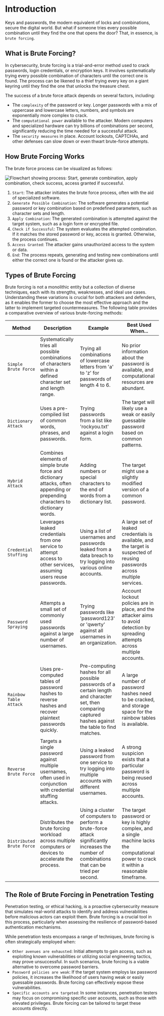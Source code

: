 
<h1>Introduction</h1>
<p>Keys and passwords, the modern equivalent of locks and combinations, secure the digital world. But what if someone tries every possible combination until they find the one that opens the door? That, in essence, is <code>brute forcing</code>.</p>
<h2>What is Brute Forcing?</h2>
<p>In cybersecurity, brute forcing is a trial-and-error method used to crack passwords, login credentials, or encryption keys. It involves systematically trying every possible combination of characters until the correct one is found. The process can be likened to a thief trying every key on a giant keyring until they find the one that unlocks the treasure chest.</p>
<p>The success of a brute force attack depends on several factors, including:</p>
<ul>
<li>The <code>complexity</code> of the password or key. Longer passwords with a mix of uppercase and lowercase letters, numbers, and symbols are exponentially more complex to crack.</li>
<li>The <code>computational power</code> available to the attacker. Modern computers and specialized hardware can try billions of combinations per second, significantly reducing the time needed for a successful attack.</li>
<li>The <code>security measures</code> in place. Account lockouts, CAPTCHAs, and other defenses can slow down or even thwart brute-force attempts.</li>
</ul>
<h2>How Brute Forcing Works</h2>
<p>The brute force process can be visualized as follows:</p>
<p><img alt="Flowchart showing process: Start, generate combination, apply combination, check success, access granted if successful." src="https://academy.hackthebox.com/storage/modules/57/1n.png"/></p>
<ol>
<li>
<code>Start</code>: The attacker initiates the brute force process, often with the aid of specialized software.</li>
<li>
<code>Generate Possible Combination</code>: The software generates a potential password or key combination based on predefined parameters, such as character sets and length.</li>
<li>
<code>Apply Combination</code>: The generated combination is attempted against the target system, such as a login form or encrypted file.</li>
<li>
<code>Check if Successful</code>: The system evaluates the attempted combination. If it matches the stored password or key, access is granted. Otherwise, the process continues.</li>
<li>
<code>Access Granted</code>: The attacker gains unauthorized access to the system or data.</li>
<li>
<code>End</code>: The process repeats, generating and testing new combinations until either the correct one is found or the attacker gives up.</li>
</ol>
<h2>Types of Brute Forcing</h2>
<p>Brute forcing is not a monolithic entity but a collection of diverse techniques, each with its strengths, weaknesses, and ideal use cases. Understanding these variations is crucial for both attackers and defenders, as it enables the former to choose the most effective approach and the latter to implement targeted countermeasures. The following table provides a comparative overview of various brute-forcing methods:</p>
<table>
<thead>
<tr>
<th>Method</th>
<th>Description</th>
<th>Example</th>
<th>Best Used When...</th>
</tr>
</thead>
<tbody>
<tr>
<td><code>Simple Brute Force</code></td>
<td>Systematically tries all possible combinations of characters within a defined character set and length range.</td>
<td>Trying all combinations of lowercase letters from 'a' to 'z' for passwords of length 4 to 6.</td>
<td>No prior information about the password is available, and computational resources are abundant.</td>
</tr>
<tr>
<td><code>Dictionary Attack</code></td>
<td>Uses a pre-compiled list of common words, phrases, and passwords.</td>
<td>Trying passwords from a list like 'rockyou.txt' against a login form.</td>
<td>The target will likely use a weak or easily guessable password based on common patterns.</td>
</tr>
<tr>
<td><code>Hybrid Attack</code></td>
<td>Combines elements of simple brute force and dictionary attacks, often appending or prepending characters to dictionary words.</td>
<td>Adding numbers or special characters to the end of words from a dictionary list.</td>
<td>The target might use a slightly modified version of a common password.</td>
</tr>
<tr>
<td><code>Credential Stuffing</code></td>
<td>Leverages leaked credentials from one service to attempt access to other services, assuming users reuse passwords.</td>
<td>Using a list of usernames and passwords leaked from a data breach to try logging into various online accounts.</td>
<td>A large set of leaked credentials is available, and the target is suspected of reusing passwords across multiple services.</td>
</tr>
<tr>
<td><code>Password Spraying</code></td>
<td>Attempts a small set of commonly used passwords against a large number of usernames.</td>
<td>Trying passwords like 'password123' or 'qwerty' against all usernames in an organization.</td>
<td>Account lockout policies are in place, and the attacker aims to avoid detection by spreading attempts across multiple accounts.</td>
</tr>
<tr>
<td><code>Rainbow Table Attack</code></td>
<td>Uses pre-computed tables of password hashes to reverse hashes and recover plaintext passwords quickly.</td>
<td>Pre-computing hashes for all possible passwords of a certain length and character set, then comparing captured hashes against the table to find matches.</td>
<td>A large number of password hashes need to be cracked, and storage space for the rainbow tables is available.</td>
</tr>
<tr>
<td><code>Reverse Brute Force</code></td>
<td>Targets a single password against multiple usernames, often used in conjunction with credential stuffing attacks.</td>
<td>Using a leaked password from one service to try logging into multiple accounts with different usernames.</td>
<td>A strong suspicion exists that a particular password is being reused across multiple accounts.</td>
</tr>
<tr>
<td><code>Distributed Brute Force</code></td>
<td>Distributes the brute forcing workload across multiple computers or devices to accelerate the process.</td>
<td>Using a cluster of computers to perform a brute-force attack significantly increases the number of combinations that can be tried per second.</td>
<td>The target password or key is highly complex, and a single machine lacks the computational power to crack it within a reasonable timeframe.</td>
</tr>
</tbody>
</table>
<h2>The Role of Brute Forcing in Penetration Testing</h2>
<p>Penetration testing, or ethical hacking, is a proactive cybersecurity measure that simulates real-world attacks to identify and address vulnerabilities before malicious actors can exploit them. Brute forcing is a crucial tool in this process, particularly when assessing the resilience of password-based authentication mechanisms.</p>
<p>While penetration tests encompass a range of techniques, brute forcing is often strategically employed when:</p>
<ul>
<li>
<code>Other avenues are exhausted</code>: Initial attempts to gain access, such as exploiting known vulnerabilities or utilizing social engineering tactics, may prove unsuccessful. In such scenarios, brute forcing is a viable alternative to overcome password barriers.</li>
<li>
<code>Password policies are weak</code>: If the target system employs lax password policies, it increases the likelihood of users having weak or easily guessable passwords. Brute forcing can effectively expose these vulnerabilities.</li>
<li>
<code>Specific accounts are targeted</code>: In some instances, penetration testers may focus on compromising specific user accounts, such as those with elevated privileges. Brute forcing can be tailored to target these accounts directly.</li>
</ul>
